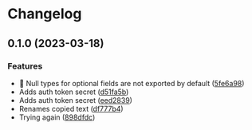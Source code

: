 # Changelog

## 0.1.0 (2023-03-18)


### Features

* 🎸 Null types for optional fields are not exported by default ([5fe6a98](https://www.github.com/aviemet/ts_schema/commit/5fe6a980c80d34eb9c9d21d33b756c406fe0123d))
* Adds auth token secret ([d51fa5b](https://www.github.com/aviemet/ts_schema/commit/d51fa5bda56833aae4191e45a4d22bd824f0fa52))
* Adds auth token secret ([eed2839](https://www.github.com/aviemet/ts_schema/commit/eed2839ad3a35e2a26c028d1914e20ec0d2c9964))
* Renames copied text ([df777b4](https://www.github.com/aviemet/ts_schema/commit/df777b4f4ee8c5a77b67a764e2de13f8751ae4bd))
* Trying again ([898dfdc](https://www.github.com/aviemet/ts_schema/commit/898dfdc4d84d04b3d77906fd8e078458bce72e37))
